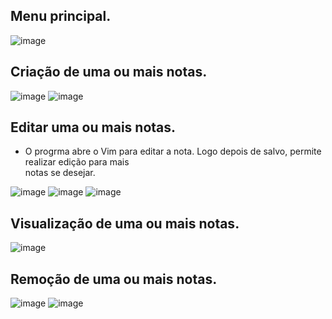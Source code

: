 <h2>Menu principal.</h2>

![image](https://github.com/user-attachments/assets/e94ff50d-ac92-4e1e-9212-17e5d79ee2ca)

<h2>Criação de uma ou mais notas.</h2>

![image](https://github.com/user-attachments/assets/e89cbd30-1f6a-4f28-b456-e0845760cd45)
![image](https://github.com/user-attachments/assets/d326ab1b-b0b1-4210-894d-0afe4daa204a)

<h2>Editar uma ou mais notas.</h2>
<ul>
<li>O progrma abre o Vim para editar a nota. Logo depois de salvo, permite realizar edição para mais<br>
     notas se desejar.</li>
     </ul>
     
![image](https://github.com/user-attachments/assets/d31af2ce-0ea1-4ecd-9764-e28573ce104e)
![image](https://github.com/user-attachments/assets/2a51789f-6a9f-4ff7-8e3e-17aab2dbc5f2)
![image](https://github.com/user-attachments/assets/0c6c3162-a6f0-481d-9d7b-18e220bff2fc)

<h2>Visualização de uma ou mais notas.</h2>

![image](https://github.com/user-attachments/assets/3fc7626b-de99-49ae-b619-bfb66d57f915)

<h2>Remoção de uma ou mais notas.</h2>

![image](https://github.com/user-attachments/assets/b66f6d26-9e70-4973-80b1-6b921603aa27)
![image](https://github.com/user-attachments/assets/4e5f57c4-a6a5-4138-a969-d60d581ea058)



